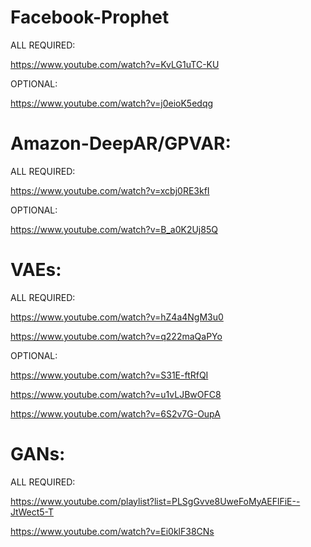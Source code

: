 # Facebook-Prophet 

ALL REQUIRED:

https://www.youtube.com/watch?v=KvLG1uTC-KU

OPTIONAL:

https://www.youtube.com/watch?v=j0eioK5edqg

# Amazon-DeepAR/GPVAR:

ALL REQUIRED:

https://www.youtube.com/watch?v=xcbj0RE3kfI

OPTIONAL:

https://www.youtube.com/watch?v=B_a0K2Uj85Q


# VAEs:

ALL REQUIRED:

https://www.youtube.com/watch?v=hZ4a4NgM3u0

https://www.youtube.com/watch?v=q222maQaPYo

OPTIONAL:

https://www.youtube.com/watch?v=S31E-ftRfQI

https://www.youtube.com/watch?v=u1vLJBwOFC8

https://www.youtube.com/watch?v=6S2v7G-OupA

# GANs:

ALL REQUIRED:

https://www.youtube.com/playlist?list=PLSgGvve8UweFoMyAEFlFiE--JtWect5-T

https://www.youtube.com/watch?v=Ei0klF38CNs
